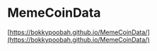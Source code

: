 # MemeCoinData

[https://bokkypoobah.github.io/MemeCoinData/](https://bokkypoobah.github.io/MemeCoinData/)
